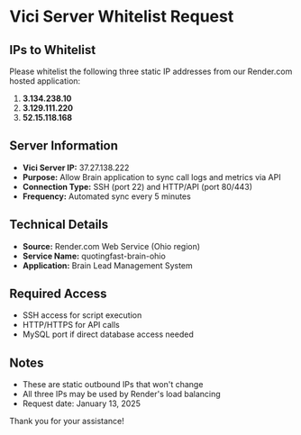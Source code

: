 # Vici Server Whitelist Request

## IPs to Whitelist
Please whitelist the following three static IP addresses from our Render.com hosted application:

1. **3.134.238.10**
2. **3.129.111.220**
3. **52.15.118.168**

## Server Information
- **Vici Server IP:** 37.27.138.222
- **Purpose:** Allow Brain application to sync call logs and metrics via API
- **Connection Type:** SSH (port 22) and HTTP/API (port 80/443)
- **Frequency:** Automated sync every 5 minutes

## Technical Details
- **Source:** Render.com Web Service (Ohio region)
- **Service Name:** quotingfast-brain-ohio
- **Application:** Brain Lead Management System

## Required Access
- SSH access for script execution
- HTTP/HTTPS for API calls
- MySQL port if direct database access needed

## Notes
- These are static outbound IPs that won't change
- All three IPs may be used by Render's load balancing
- Request date: January 13, 2025

Thank you for your assistance!


